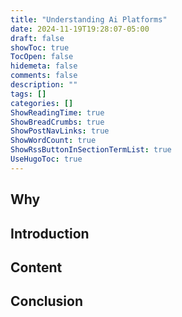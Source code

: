 ```yaml
---
title: "Understanding Ai Platforms"
date: 2024-11-19T19:28:07-05:00
draft: false
showToc: true
TocOpen: false
hidemeta: false
comments: false
description: ""
tags: []
categories: []
ShowReadingTime: true
ShowBreadCrumbs: true
ShowPostNavLinks: true
ShowWordCount: true
ShowRssButtonInSectionTermList: true
UseHugoToc: true
---
```

## Why

## Introduction

## Content

## Conclusion
